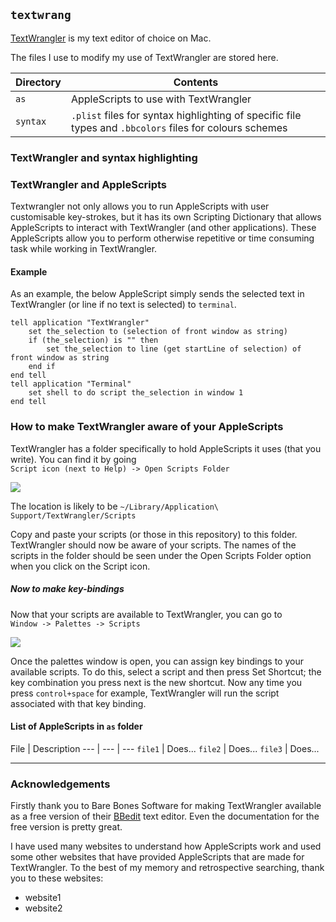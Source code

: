 ## `textwrang`
[TextWrangler](http://www.barebones.com/products/textwrangler/ "Thank you Bare Bones Software!") is my text editor of choice on Mac. 

The files I use to modify my use of TextWrangler are stored here.



Directory | Contents
--- | --- 
`as` | AppleScripts to use with TextWrangler
`syntax` | `.plist` files for syntax highlighting of specific file types and `.bbcolors` files for colours schemes




### TextWrangler and syntax highlighting


### TextWrangler and AppleScripts
Textwrangler not only allows you to run AppleScripts with user customisable key-strokes, but it has its own Scripting Dictionary that allows AppleScripts to interact with TextWrangler (and other applications). These AppleScripts allow you to perform otherwise repetitive or time consuming task while working in TextWrangler.

#### Example
As an example, the below AppleScript simply sends the selected text in TextWrangler (or line if no text is selected) to `terminal`.
```AppleScript
tell application "TextWrangler"
    set the_selection to (selection of front window as string)
    if (the_selection) is "" then
        set the_selection to line (get startLine of selection) of front window as string
    end if
end tell
tell application "Terminal"
    set shell to do script the_selection in window 1
end tell
```

### How to make TextWrangler aware of your AppleScripts

TextWrangler has a folder specifically to hold AppleScripts it uses (that you write). You can find it by going  
   `Script icon (next to Help) -> Open Scripts Folder`

![](https://github.com/tystan/textwrang/fig/blob/master/open-scrpt-folder.png)

The location is likely to be `~/Library/Application\ Support/TextWrangler/Scripts`

Copy and paste your scripts (or those in this repository) to this folder. TextWrangler should now be aware of your scripts. The names of the scripts in the folder should be seen under the Open Scripts Folder option when you click on the Script icon.

##### Now to make key-bindings

Now that your scripts are available to TextWrangler, you can go to  
   `Window -> Palettes -> Scripts`

![](https://github.com/tystan/textwrang/fig/blob/master/open-palettes.png)

Once the palettes window is open, you can assign key bindings to your available scripts. To do this, select a script and then press Set Shortcut; the key combination you press next is the new shortcut. Now any time you press `control+space` for example, TextWrangler will run the script associated with that key binding.


#### List of AppleScripts in `as` folder 

File | Description
--- | --- | ---
`file1`  | Does... 
`file2`  | Does... 
`file3`  | Does... 


---

### Acknowledgements

Firstly thank you to Bare Bones Software for making TextWrangler available as a free version of their [BBedit](http://www.barebones.com/products/bbedit/) text editor. Even the documentation for the free version is pretty great.

I have used many websites to understand how AppleScripts work and used some other websites that have provided AppleScripts that are made for TextWrangler. To the best of my memory and retrospective searching, thank you to these websites:
* website1
* website2


